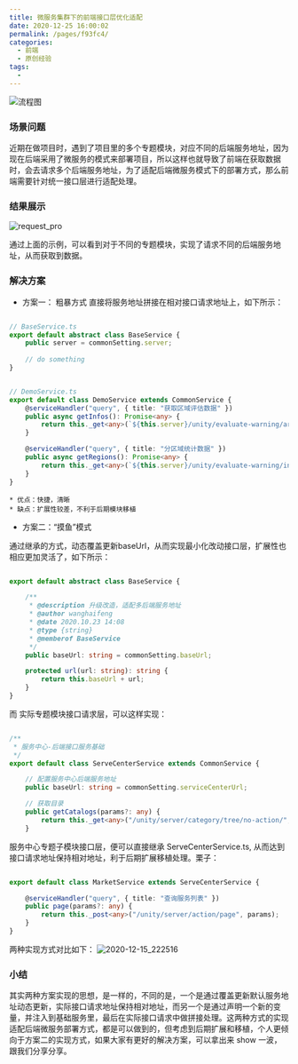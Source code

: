 ```yaml
---
title: 微服务集群下的前端接口层优化适配
date: 2020-12-25 16:00:02
permalink: /pages/f93fc4/
categories: 
  - 前端
  - 原创经验
tags: 
  - 
---
```

![流程图](https://cdn.jsdelivr.net/gh/whf605319646/image_store/assets/blog/流程图.png)

### 场景问题
   近期在做项目时，遇到了项目里的多个专题模块，对应不同的后端服务地址，因为现在后端采用了微服务的模式来部署项目，所以这样也就导致了前端在获取数据时，会去请求多个后端服务地址，为了适配后端微服务模式下的部署方式，那么前端需要针对统一接口层进行适配处理。

### 结果展示
![request_pro](https://cdn.jsdelivr.net/gh/whf605319646/image_store/assets/blog/request_pro.gif)


通过上面的示例，可以看到对于不同的专题模块，实现了请求不同的后端服务地址，从而获取到数据。

### 解决方案

* 方案一： 粗暴方式
  直接将服务地址拼接在相对接口请求地址上，如下所示：

```typescript

// BaseService.ts
export default abstract class BaseService {
    public server = commonSetting.server;
    
    // do something 
}
```

```typescript

// DemoService.ts
export default class DemoService extends CommonService {
    @serviceHandler("query", { title: "获取区域评估数据" })
    public async getInfos(): Promise<any> {
        return this._get<any>(`${this.server}/unity/evaluate-warning/area-evaluate`);
    }

    @serviceHandler("query", { title: "分区域统计数据" })
    public async getRegions(): Promise<any> {
        return this._get<any>(`${this.server}/unity/evaluate-warning/indicator-evaluate/reigon`);
    }
}

```
    * 优点：快捷，清晰
    * 缺点：扩展性较差，不利于后期模块移植

* 方案二：“摸鱼”模式

通过继承的方式，动态覆盖更新baseUrl，从而实现最小化改动接口层，扩展性也相应更加灵活了，如下所示：

```typescript

export default abstract class BaseService {

    /**
     * @description 升级改造，适配多后端服务地址
     * @author wanghaifeng
     * @date 2020.10.23 14:08
     * @type {string}
     * @memberof BaseService
     */
    public baseUrl: string = commonSetting.baseUrl;

    protected url(url: string): string {
        return this.baseUrl + url;
    }
}
```
而 实际专题模块接口请求层，可以这样实现：

```typescript

/**
 * 服务中心-后端接口服务基础
 */
export default class ServeCenterService extends CommonService {

    // 配置服务中心后端服务地址
    public baseUrl: string = commonSetting.serviceCenterUrl;

    // 获取目录
    public getCatalogs(params?: any) {
        return this._get<any>("/unity/server/category/tree/no-action/", { params: { ...params } });
    }

```

服务中心专题子模块接口层，便可以直接继承 ServeCenterService.ts, 从而达到 接口请求地址保持相对地址，利于后期扩展移植处理。栗子：

```typescript

export default class MarketService extends ServeCenterService {

    @serviceHandler("query", { title: "查询服务列表" })
    public page(params?: any) {
        return this._post<any>("/unity/server/action/page", params);
    }
}

```

两种实现方式对比如下：
![2020-12-15_222516](https://cdn.jsdelivr.net/gh/whf605319646/image_store/assets/blog/2020-12-15_222516.png)

### 小结

其实两种方案实现的思想，是一样的，不同的是，一个是通过覆盖更新默认服务地址动态更新，实际接口请求地址保持相对地址，而另一个是通过声明一个新的变量，并注入到基础服务里，最后在实际接口请求中做拼接处理。这两种方式的实现适配后端微服务部署方式，都是可以做到的，但考虑到后期扩展和移植，个人更倾向于方案二的实现方式，如果大家有更好的解决方案，可以拿出来 show 一波，跟我们分享分享。